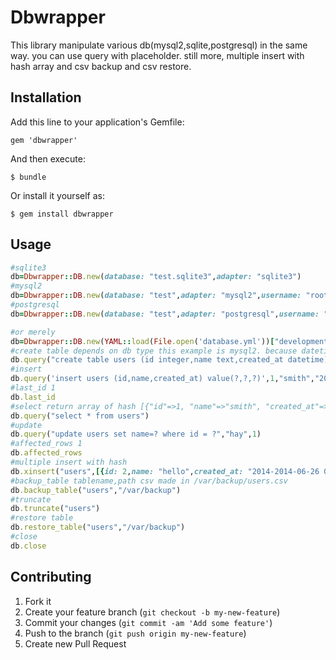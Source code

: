 # Dbwrapper

This library manipulate various db(mysql2,sqlite,postgresql) in the same way.
you can use query with placeholder.
still more, multiple insert with hash array and csv backup  and csv restore.

## Installation

Add this line to your application's Gemfile:

    gem 'dbwrapper'

And then execute:

    $ bundle

Or install it yourself as:

    $ gem install dbwrapper

## Usage

``` ruby
#sqlite3
db=Dbwrapper::DB.new(database: "test.sqlite3",adapter: "sqlite3")
#mysql2
db=Dbwrapper::DB.new(database: "test",adapter: "mysql2",username: "root",password: "xxxx")
#postgresql
db=Dbwrapper::DB.new(database: "test",adapter: "postgresql",username: "root",password: "xxxx")

#or merely
db=Dbwrapper::DB.new(YAML::load(File.open('database.yml'))["development"])
#create table depends on db type this example is mysql2. because datetime is paticular mysql.
db.query("create table users (id integer,name text,created_at datetime)")
#insert
db.query('insert users (id,name,created_at) value(?,?,?)',1,"smith","2014-2014-06-26 00:00:00")
#last_id 1
db.last_id
#select return array of hash [{"id"=>1, "name"=>"smith", "created_at"=>2014-06-26 00:00:00 +0900}]
db.query("select * from users")
#update
db.query("update users set name=? where id = ?","hay",1)
#affected_rows 1
db.affected_rows
#multiple insert with hash
db.xinsert("users",[{id: 2,name: "hello",created_at: "2014-2014-06-26 00:00:00"},{id: 3,name: "good",created_at: "2014-2014-06-27 00:00:00"}])
#backup_table tablename,path csv made in /var/backup/users.csv
db.backup_table("users","/var/backup")
#truncate
db.truncate("users")
#restore table
db.restore_table("users","/var/backup")
#close
db.close
```

## Contributing

1. Fork it
2. Create your feature branch (`git checkout -b my-new-feature`)
3. Commit your changes (`git commit -am 'Add some feature'`)
4. Push to the branch (`git push origin my-new-feature`)
5. Create new Pull Request
